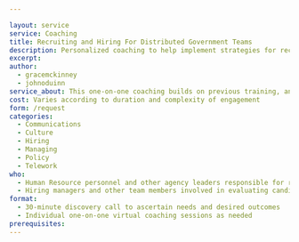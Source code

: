 ```yaml
---

layout: service
service: Coaching
title: Recruiting and Hiring For Distributed Government Teams
description: Personalized coaching to help implement strategies for recruiting and hiring into distributed government teams
excerpt: 
author: 
  - gracemckinney
  - johnoduinn
service_about: This one-on-one coaching builds on previous training, and will help you solve your agency’s specific implementation challenges around hiring for distributed (remote / telework) teams. Modernizing your recruiting, hiring, and onboarding processes to work well in a virtual environment will increase your team’s resilience, diversity, and retention.
cost: Varies according to duration and complexity of engagement
form: /request
categories:
  - Communications
  - Culture
  - Hiring
  - Managing
  - Policy
  - Telework
who:
  - Human Resource personnel and other agency leaders responsible for recruiting and hiring
  - Hiring managers and other team members involved in evaluating candidates
format:
  - 30-minute discovery call to ascertain needs and desired outcomes
  - Individual one-on-one virtual coaching sessions as needed
prerequisites: 
---
```

